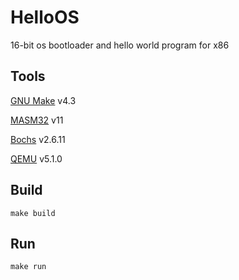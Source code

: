 # HelloOS
16-bit os bootloader and hello world program for x86

## Tools
[GNU Make](https://www.gnu.org/software/make/) v4.3

[MASM32](https://www.masm32.com/) v11

[Bochs](http://bochs.sourceforge.net/) v2.6.11

[QEMU](https://qemu.weilnetz.de/) v5.1.0

## Build
```
make build
```

## Run
```
make run
```
